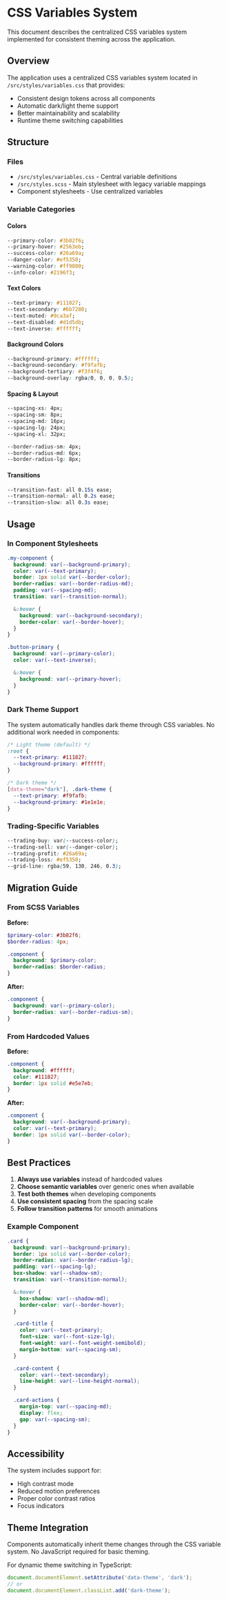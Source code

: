 # CSS Variables System

This document describes the centralized CSS variables system implemented for consistent theming across the application.

## Overview

The application uses a centralized CSS variables system located in `/src/styles/variables.css` that provides:
- Consistent design tokens across all components
- Automatic dark/light theme support
- Better maintainability and scalability
- Runtime theme switching capabilities

## Structure

### Files
- `/src/styles/variables.css` - Central variable definitions
- `/src/styles.scss` - Main stylesheet with legacy variable mappings
- Component stylesheets - Use centralized variables

### Variable Categories

#### Colors
```css
--primary-color: #3b82f6;
--primary-hover: #2563eb;
--success-color: #26a69a;
--danger-color: #ef5350;
--warning-color: #ff9800;
--info-color: #2196f3;
```

#### Text Colors
```css
--text-primary: #111827;
--text-secondary: #6b7280;
--text-muted: #9ca3af;
--text-disabled: #d1d5db;
--text-inverse: #ffffff;
```

#### Background Colors
```css
--background-primary: #ffffff;
--background-secondary: #f9fafb;
--background-tertiary: #f3f4f6;
--background-overlay: rgba(0, 0, 0, 0.5);
```

#### Spacing & Layout
```css
--spacing-xs: 4px;
--spacing-sm: 8px;
--spacing-md: 16px;
--spacing-lg: 24px;
--spacing-xl: 32px;

--border-radius-sm: 4px;
--border-radius-md: 6px;
--border-radius-lg: 8px;
```

#### Transitions
```css
--transition-fast: all 0.15s ease;
--transition-normal: all 0.2s ease;
--transition-slow: all 0.3s ease;
```

## Usage

### In Component Stylesheets

```scss
.my-component {
  background: var(--background-primary);
  color: var(--text-primary);
  border: 1px solid var(--border-color);
  border-radius: var(--border-radius-md);
  padding: var(--spacing-md);
  transition: var(--transition-normal);

  &:hover {
    background: var(--background-secondary);
    border-color: var(--border-hover);
  }
}

.button-primary {
  background: var(--primary-color);
  color: var(--text-inverse);

  &:hover {
    background: var(--primary-hover);
  }
}
```

### Dark Theme Support

The system automatically handles dark theme through CSS variables. No additional work needed in components:

```css
/* Light theme (default) */
:root {
  --text-primary: #111827;
  --background-primary: #ffffff;
}

/* Dark theme */
[data-theme="dark"], .dark-theme {
  --text-primary: #f9fafb;
  --background-primary: #1e1e1e;
}
```

### Trading-Specific Variables

```css
--trading-buy: var(--success-color);
--trading-sell: var(--danger-color);
--trading-profit: #26a69a;
--trading-loss: #ef5350;
--grid-line: rgba(59, 130, 246, 0.3);
```

## Migration Guide

### From SCSS Variables

**Before:**
```scss
$primary-color: #3b82f6;
$border-radius: 4px;

.component {
  background: $primary-color;
  border-radius: $border-radius;
}
```

**After:**
```scss
.component {
  background: var(--primary-color);
  border-radius: var(--border-radius-sm);
}
```

### From Hardcoded Values

**Before:**
```scss
.component {
  background: #ffffff;
  color: #111827;
  border: 1px solid #e5e7eb;
}
```

**After:**
```scss
.component {
  background: var(--background-primary);
  color: var(--text-primary);
  border: 1px solid var(--border-color);
}
```

## Best Practices

1. **Always use variables** instead of hardcoded values
2. **Choose semantic variables** over generic ones when available
3. **Test both themes** when developing components
4. **Use consistent spacing** from the spacing scale
5. **Follow transition patterns** for smooth animations

### Example Component

```scss
.card {
  background: var(--background-primary);
  border: 1px solid var(--border-color);
  border-radius: var(--border-radius-lg);
  padding: var(--spacing-lg);
  box-shadow: var(--shadow-sm);
  transition: var(--transition-normal);

  &:hover {
    box-shadow: var(--shadow-md);
    border-color: var(--border-hover);
  }

  .card-title {
    color: var(--text-primary);
    font-size: var(--font-size-lg);
    font-weight: var(--font-weight-semibold);
    margin-bottom: var(--spacing-sm);
  }

  .card-content {
    color: var(--text-secondary);
    line-height: var(--line-height-normal);
  }

  .card-actions {
    margin-top: var(--spacing-md);
    display: flex;
    gap: var(--spacing-sm);
  }
}
```

## Accessibility

The system includes support for:
- High contrast mode
- Reduced motion preferences
- Proper color contrast ratios
- Focus indicators

## Theme Integration

Components automatically inherit theme changes through the CSS variable system. No JavaScript required for basic theming.

For dynamic theme switching in TypeScript:
```typescript
document.documentElement.setAttribute('data-theme', 'dark');
// or
document.documentElement.classList.add('dark-theme');
```